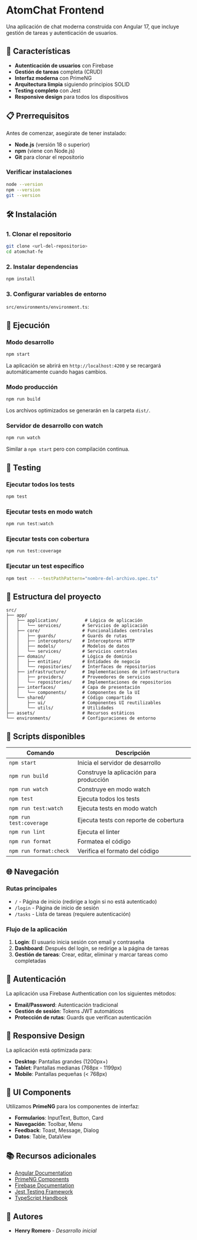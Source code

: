 # AtomChat Frontend

Una aplicación de chat moderna construida con Angular 17, que incluye gestión de tareas y autenticación de usuarios.

## 🚀 Características

- **Autenticación de usuarios** con Firebase
- **Gestión de tareas** completa (CRUD)
- **Interfaz moderna** con PrimeNG
- **Arquitectura limpia** siguiendo principios SOLID
- **Testing completo** con Jest
- **Responsive design** para todos los dispositivos

## 📋 Prerrequisitos

Antes de comenzar, asegúrate de tener instalado:

- **Node.js** (versión 18 o superior)
- **npm** (viene con Node.js)
- **Git** para clonar el repositorio

### Verificar instalaciones

```bash
node --version
npm --version
git --version
```

## 🛠️ Instalación

### 1. Clonar el repositorio

```bash
git clone <url-del-repositorio>
cd atomchat-fe
```

### 2. Instalar dependencias

```bash
npm install
```

### 3. Configurar variables de entorno

`src/environments/environment.ts`:

## 🚀 Ejecución

### Modo desarrollo

```bash
npm start
```

La aplicación se abrirá en `http://localhost:4200` y se recargará automáticamente cuando hagas cambios.

### Modo producción

```bash
npm run build
```

Los archivos optimizados se generarán en la carpeta `dist/`.

### Servidor de desarrollo con watch

```bash
npm run watch
```

Similar a `npm start` pero con compilación continua.

## 🧪 Testing

### Ejecutar todos los tests

```bash
npm test
```

### Ejecutar tests en modo watch

```bash
npm run test:watch
```

### Ejecutar tests con cobertura

```bash
npm run test:coverage
```

### Ejecutar un test específico

```bash
npm test -- --testPathPattern="nombre-del-archivo.spec.ts"
```

## 📁 Estructura del proyecto

```
src/
├── app/
│   ├── application/          # Lógica de aplicación
│   │   └── services/        # Servicios de aplicación
│   ├── core/                # Funcionalidades centrales
│   │   ├── guards/          # Guards de rutas
│   │   ├── interceptors/    # Interceptores HTTP
│   │   ├── models/          # Modelos de datos
│   │   └── services/        # Servicios centrales
│   ├── domain/              # Lógica de dominio
│   │   ├── entities/        # Entidades de negocio
│   │   └── repositories/    # Interfaces de repositorios
│   ├── infrastructure/      # Implementaciones de infraestructura
│   │   ├── providers/       # Proveedores de servicios
│   │   └── repositories/    # Implementaciones de repositorios
│   ├── interfaces/          # Capa de presentación
│   │   └── components/      # Componentes de la UI
│   └── shared/              # Código compartido
│       ├── ui/              # Componentes UI reutilizables
│       └── utils/           # Utilidades
├── assets/                  # Recursos estáticos
└── environments/            # Configuraciones de entorno
```

## 🔧 Scripts disponibles

| Comando | Descripción |
|---------|-------------|
| `npm start` | Inicia el servidor de desarrollo |
| `npm run build` | Construye la aplicación para producción |
| `npm run watch` | Construye en modo watch |
| `npm test` | Ejecuta todos los tests |
| `npm run test:watch` | Ejecuta tests en modo watch |
| `npm run test:coverage` | Ejecuta tests con reporte de cobertura |
| `npm run lint` | Ejecuta el linter |
| `npm run format` | Formatea el código |
| `npm run format:check` | Verifica el formato del código |

## 🌐 Navegación

### Rutas principales

- `/` - Página de inicio (redirige a login si no está autenticado)
- `/login` - Página de inicio de sesión
- `/tasks` - Lista de tareas (requiere autenticación)

### Flujo de la aplicación

1. **Login**: El usuario inicia sesión con email y contraseña
2. **Dashboard**: Después del login, se redirige a la página de tareas
3. **Gestión de tareas**: Crear, editar, eliminar y marcar tareas como completadas

## 🔐 Autenticación

La aplicación usa Firebase Authentication con los siguientes métodos:

- **Email/Password**: Autenticación tradicional
- **Gestión de sesión**: Tokens JWT automáticos
- **Protección de rutas**: Guards que verifican autenticación

## 📱 Responsive Design

La aplicación está optimizada para:

- **Desktop**: Pantallas grandes (1200px+)
- **Tablet**: Pantallas medianas (768px - 1199px)
- **Mobile**: Pantallas pequeñas (< 768px)

## 🎨 UI Components

Utilizamos **PrimeNG** para los componentes de interfaz:

- **Formularios**: InputText, Button, Card
- **Navegación**: Toolbar, Menu
- **Feedback**: Toast, Message, Dialog
- **Datos**: Table, DataView

## 📚 Recursos adicionales

- [Angular Documentation](https://angular.io/docs)
- [PrimeNG Components](https://primeng.org/)
- [Firebase Documentation](https://firebase.google.com/docs)
- [Jest Testing Framework](https://jestjs.io/)
- [TypeScript Handbook](https://www.typescriptlang.org/docs/)

## 👥 Autores

- **Henry Romero** - *Desarrollo inicial* 

